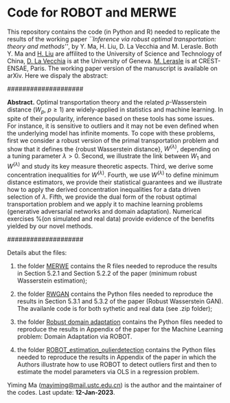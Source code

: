 # Code for ROBOT and MERWE

This repository contains the code (in Python and R) needed to replicate the results of the working paper 
*``Inference via robust optimal transportation: theory and methods''*, by Y. Ma, H. Liu, D. La Vecchia and M. Lerasle. Both Y. Ma and [H. Liu](https://bs.ustc.edu.cn/english/profile-1845.html) are affilited to the University of Science and Technology of China,  [D. La Vecchia](https://sites.google.com/view/davidelavecchia/home) is at the University of Geneva. [M. Lerasle](https://lerasle.perso.math.cnrs.fr) is at CREST-ENSAE, Paris. The working paper version of the manuscript is available on arXiv. Here we dispaly the abstract:

####################

**Abstract.** Optimal transportation theory and the related $p$-Wasserstein distance ($W_p$, $p\geq 1$) are widely-applied in statistics and machine learning. In spite of their popularity, inference based on these tools has some issues. For instance, it is sensitive to outliers and it may not be even defined when the underlying model has infinite moments. To cope with these problems, first we consider a robust version of the primal transportation problem and show that it defines the {robust Wasserstein distance}, $W^{(\lambda)}$, depending on a tuning parameter $\lambda > 0$.  Second, we illustrate the link between $W_1$ and  $W^{(\lambda)}$ and study its key measure theoretic aspects. Third, we derive some concentration inequalities for $W^{(\lambda)}$. Fourth, we use $W^{(\lambda)}$ to define  minimum distance estimators, we provide their statistical guarantees and we illustrate how to apply the derived concentration inequalities for a data driven selection of $\lambda$.  Fifth,  we provide the dual form of the robust optimal transportation problem and we apply it to machine learning problems (generative adversarial networks and domain adaptation).  Numerical exercises %(on simulated and real data) 
provide evidence of the benefits yielded by our novel methods. 

####################


Details abut the files:

1. the folder [MERWE](https://github.com/dvdlvc/Robust-optimal-transportation/tree/main/MERWE) contains the R files needed to reproduce the results in Section 5.2.1 and Section 5.2.2 of the paper (minimum robust Wasserstein estimation);

2. the folder [RWGAN](https://github.com/dvdlvc/Robust-optimal-transportation/tree/main/RWGAN) contains the Python files needed to reproduce the results in Section 5.3.1 and 5.3.2 of the paper (Robust Wasserstein GAN). The availanle code is for both sythetic and real data (see .zip folder);

3. the folder [Robust domain adaptation](https://github.com/dvdlvc/Robust-optimal-transportation/tree/main/Robust_domain_adatation) contains the Python files needed to reproduce the results in Appendix of the paper for the Machine Learning problem: Domain Adaptation via ROBOT.

4. the folder [ROBOT_estimation_oulierdetection](https://github.com/dvdlvc/Robust-optimal-transportation/tree/main/ROBOT_estimation_oulierdetection) contains the Python files needed to reproduce the results in Appendix of the paper in which the Authors illustrate how to use ROBOT to detect outliers first and then to estimate the model parameters via OLS in a regression problem.


Yiming Ma (mayiming@mail.ustc.edu.cn) is the author and the maintainer of the codes. Last update: **12-Jan-2023**.

